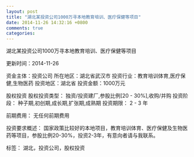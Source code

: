 ```yaml
---
layout: post
title: "湖北某投资公司1000万寻本地教育培训、医疗保健等项目"
date: 2014-11-26 14:32:16 +0800
comments: true
categories: 
---
```

湖北某投资公司1000万寻本地教育培训、医疗保健等项目



更新时间：2014-11-26

资金主体：投资公司
所在地区：湖北省武汉市
投资行业：教育培训体育,医疗保健,生物医药
投资地区：湖北省
投资金额：1000万元

股权投资
股权投资类型：
                            独资/投资建厂,参股比例[20 - 30%],收购/并购 
                                                                                投资阶段：
                            种子期,初创期,成长期,扩张期,成熟期 
                                                                                                                                        投资期限：
                            2 - 3 年

前期费用：
无任何前期费用

投资要求概述：
国家政策比较好的本地项目，教育培训体育、医疗保健及生物医药等项目，参股比例20-30%，投资2-3年，有意向者请与我联系。

标签：
湖北，投资公司，股权投资

